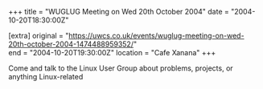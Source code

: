 +++
title = "WUGLUG Meeting on Wed 20th October 2004"
date = "2004-10-20T18:30:00Z"

[extra]
original = "https://uwcs.co.uk/events/wuglug-meeting-on-wed-20th-october-2004-1474488959352/"    
end = "2004-10-20T19:30:00Z"
location = "Cafe Xanana"
+++

Come and talk to the Linux User Group about problems, projects, or anything Linux-related


